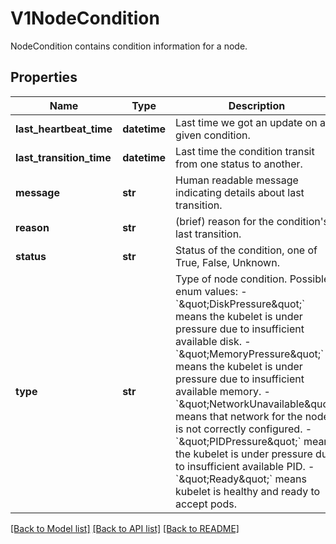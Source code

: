 # V1NodeCondition

NodeCondition contains condition information for a node.
## Properties
Name | Type | Description | Notes
------------ | ------------- | ------------- | -------------
**last_heartbeat_time** | **datetime** | Last time we got an update on a given condition. | [optional] 
**last_transition_time** | **datetime** | Last time the condition transit from one status to another. | [optional] 
**message** | **str** | Human readable message indicating details about last transition. | [optional] 
**reason** | **str** | (brief) reason for the condition&#39;s last transition. | [optional] 
**status** | **str** | Status of the condition, one of True, False, Unknown. | 
**type** | **str** | Type of node condition.  Possible enum values:  - &#x60;\&quot;DiskPressure\&quot;&#x60; means the kubelet is under pressure due to insufficient available disk.  - &#x60;\&quot;MemoryPressure\&quot;&#x60; means the kubelet is under pressure due to insufficient available memory.  - &#x60;\&quot;NetworkUnavailable\&quot;&#x60; means that network for the node is not correctly configured.  - &#x60;\&quot;PIDPressure\&quot;&#x60; means the kubelet is under pressure due to insufficient available PID.  - &#x60;\&quot;Ready\&quot;&#x60; means kubelet is healthy and ready to accept pods. | 

[[Back to Model list]](../README.md#documentation-for-models) [[Back to API list]](../README.md#documentation-for-api-endpoints) [[Back to README]](../README.md)


